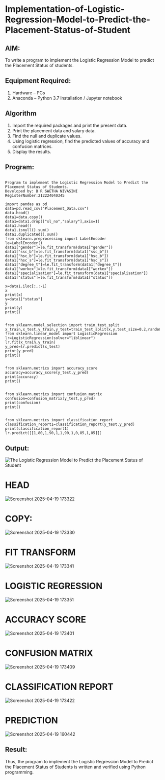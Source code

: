 # Implementation-of-Logistic-Regression-Model-to-Predict-the-Placement-Status-of-Student

## AIM:
To write a program to implement the Logistic Regression Model to predict the Placement Status of students.

## Equipment Required:
1. Hardware – PCs
2. Anaconda – Python 3.7 Installation / Jupyter notebook

## Algorithm
1. Import the required packages and print the present data.
2. Print the placement data and salary data.
3. Find the null and duplicate values.
4. Using logistic regression, find the predicted values of accuracy and confusion matrices.
5. Display the results.

## Program:
```

Program to implement the Logistic Regression Model to Predict the Placement Status of Students.
Developed by: B R SWETHA NIVASINI
RegisterNumber:212224040345
```
```
import pandas as pd
data=pd.read_csv("Placement_Data.csv")
data.head()
data1=data.copy()
data1=data1.drop(["sl_no","salary"],axis=1)
data1.head()
data1.isnull().sum()
data1.duplicated().sum()
from sklearn.preprocessing import LabelEncoder
le=LabelEncoder()
data1["gender"]=le.fit_transform(data1["gender"])
data1["ssc_b"]=le.fit_transform(data1["ssc_b"])
data1["hsc_b"]=le.fit_transform(data1["hsc_b"])
data1["hsc_s"]=le.fit_transform(data1["hsc_s"])
data1["degree_t"]=le.fit_transform(data1["degree_t"])
data1["workex"]=le.fit_transform(data1["workex"])
data1["specialisation"]=le.fit_transform(data1["specialisation"])
data1["status"]=le.fit_transform(data1["status"])

x=data1.iloc[:,:-1]
x
print(x)
y=data1["status"]
y
print(y)
print()


from sklearn.model_selection import train_test_split
x_train,x_test,y_train,y_test=train_test_split(x,y,test_size=0.2,random_state=0)
from sklearn.linear_model import LogisticRegression
lr=LogisticRegression(solver="liblinear")
lr.fit(x_train,y_train)
y_pred=lr.predict(x_test)
print(y_pred)
print()


from sklearn.metrics import accuracy_score
accuracy=accuracy_score(y_test,y_pred)
print(accuracy)
print()


from sklearn.metrics import confusion_matrix
confusion=confusion_matrix(y_test,y_pred)
print(confusion)
print()


from sklearn.metrics import classification_report
classification_report1=classification_report(y_test,y_pred)
print(classification_report1)
lr.predict([[1,80,1,90,1,1,90,1,0,85,1,85]])
```

## Output:
![The Logistic Regression Model to Predict the Placement Status of Student](sam.png)
# HEAD

![Screenshot 2025-04-19 173322](https://github.com/user-attachments/assets/acae768c-b38c-45a9-95d2-913b721fe6ab)


# COPY:

![Screenshot 2025-04-19 173330](https://github.com/user-attachments/assets/816c2935-c0be-47ce-bb5e-dc7aa4cf32d1)



# FIT TRANSFORM

![Screenshot 2025-04-19 173341](https://github.com/user-attachments/assets/91a05e2a-b924-4439-a828-b84cfe63b589)


#  LOGISTIC REGRESSION
![Screenshot 2025-04-19 173351](https://github.com/user-attachments/assets/652c22b4-ff0e-49b5-bf38-d508e8d70e10)




#  ACCURACY SCORE
![Screenshot 2025-04-19 173401](https://github.com/user-attachments/assets/1ab04dec-bc2a-42ec-802c-ea13bff1e5c4)


# CONFUSION MATRIX
![Screenshot 2025-04-19 173409](https://github.com/user-attachments/assets/8f807836-9013-4e77-b94e-3346dd23680b)


# CLASSIFICATION REPORT

![Screenshot 2025-04-19 173422](https://github.com/user-attachments/assets/6265df4b-6ac3-40bf-8b83-e87988927827)


# PREDICTION

![Screenshot 2025-04-19 160442](https://github.com/user-attachments/assets/12868059-fcdb-4a5f-bdaa-f920c1c8e52d)



















## Result:
Thus, the program to implement the Logistic Regression Model to Predict the Placement Status of Students is written and verified using Python programming.
